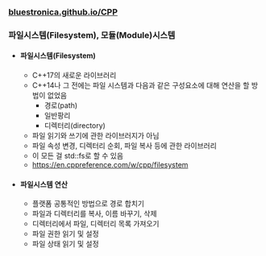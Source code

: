 ### [bluestronica.github.io/CPP](https://bluestronica.github.io/CPP)

### 파일시스템(Filesystem), 모듈(Module)시스템
- #### 파일시스템(Filesystem)
    - C++17의 새로운 라이브러리
    - C++14나 그 전에는 파일 시스템과 다음과 같은 구성요소에 대해 연산을 할 방법이 없었음
        - 경로(path)
        - 일반팡리
        - 디렉터리(directory)
    - 파일 읽기와 쓰기에 관한 라이브러지가 아님
    - 파일 속성 변경, 디렉터리 순회, 파일 복사 등에 관한 라이브러리
    - 이 모든 걸 std::fs로 할 수 있음
    - https://en.cppreference.com/w/cpp/filesystem

- #### 파일시스템 연산
    - 플랫폼 공통적인 방법으로 경로 합치기
    - 파일과 디렉터리를 복사, 이름 바꾸기, 삭제
    - 디렉터리에서 파일, 디렉터리 목록 가져오기
    - 파일 권한 읽기 및 설정
    - 파일 상태 읽기 및 설정